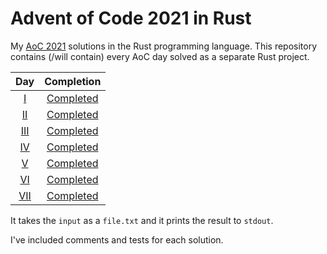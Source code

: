# Advent of Code 2021 in Rust
My [AoC 2021][aoc-2021] solutions in the Rust programming language.
This repository contains (/will contain) every AoC day solved as a separate Rust project.



| Day               | Completion                      |
| :---------------: | :-----------------------------: |
| [I][aoc-2021-1]   | [Completed](./day1/src/lib.rs)  |
| [II][aoc-2021-2]  | [Completed](./day2/src/lib.rs)  |
| [III][aoc-2021-3] | [Completed](./day3/src/lib.rs)  |
| [IV][aoc-2021-4]  | [Completed](./day4/src/lib.rs)  |
| [V][aoc-2021-5]   | [Completed](./day5/src/lib.rs)  |
| [VI][aoc-2021-5]  | [Completed](./day6/src/lib.rs)  |
| [VII][aoc-2021-5] | [Completed](./day7/src/lib.rs)  |

It takes the `input` as a `file.txt` and it prints the result to `stdout`.

I've included comments and tests for each solution.

[aoc-2021]: https://adventofcode.com/2021
[aoc-2021-1]: https://adventofcode.com/2021/day/1
[aoc-2021-2]: https://adventofcode.com/2021/day/2
[aoc-2021-3]: https://adventofcode.com/2021/day/3
[aoc-2021-4]: https://adventofcode.com/2021/day/4
[aoc-2021-5]: https://adventofcode.com/2021/day/5
[aoc-2021-6]: https://adventofcode.com/2021/day/6
[aoc-2021-7]: https://adventofcode.com/2021/day/7